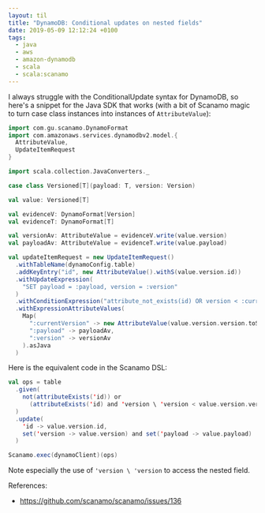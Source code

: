 ```yaml
---
layout: til
title: "DynamoDB: Conditional updates on nested fields"
date: 2019-05-09 12:12:24 +0100
tags:
  - java
  - aws
  - amazon-dynamodb
  - scala
  - scala:scanamo
---
```


I always struggle with the ConditionalUpdate syntax for DynamoDB, so here's a snippet for the Java SDK that works (with a bit of Scanamo magic to turn case class instances into instances of `AttributeValue`):

```scala
import com.gu.scanamo.DynamoFormat
import com.amazonaws.services.dynamodbv2.model.{
  AttributeValue,
  UpdateItemRequest
}

import scala.collection.JavaConverters._

case class Versioned[T](payload: T, version: Version)

val value: Versioned[T]

val evidenceV: DynamoFormat[Version]
val evidenceT: DynamoFormat[T]

val versionAv: AttributeValue = evidenceV.write(value.version)
val payloadAv: AttributeValue = evidenceT.write(value.payload)

val updateItemRequest = new UpdateItemRequest()
  .withTableName(dynamoConfig.table)
  .addKeyEntry("id", new AttributeValue().withS(value.version.id))
  .withUpdateExpression(
    "SET payload = :payload, version = :version"
  )
  .withConditionExpression("attribute_not_exists(id) OR version < :currentVersion")
  .withExpressionAttributeValues(
    Map(
      ":currentVersion" -> new AttributeValue(value.version.version.toString),
      ":payload" -> payloadAv,
      ":version" -> versionAv
    ).asJava
  )
```

Here is the equivalent code in the Scanamo DSL:

```scala
val ops = table
  .given(
    not(attributeExists('id)) or
      (attributeExists('id) and 'version \ 'version < value.version.version)
  )
  .update(
    'id -> value.version.id,
    set('version -> value.version) and set('payload -> value.payload)
  )

Scanamo.exec(dynamoClient)(ops)
```

Note especially the use of `'version \ 'version` to access the nested field.

References:

-   <https://github.com/scanamo/scanamo/issues/136>
